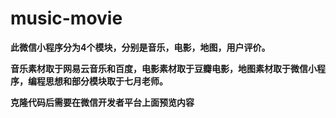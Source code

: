 # music-movie

**此微信小程序分为4个模块，分别是音乐，电影，地图，用户评价。**

**音乐素材取于网易云音乐和百度，电影素材取于豆瓣电影，地图素材取于微信小程序，编程思想和部分模块取于七月老师。**

**克隆代码后需要在微信开发者平台上面预览内容**
